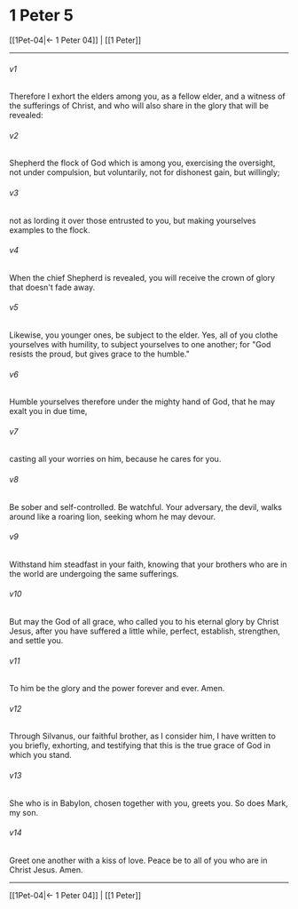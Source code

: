 # 1 Peter 5

[[1Pet-04|← 1 Peter 04]] | [[1 Peter]]
***



###### v1 
Therefore I exhort the elders among you, as a fellow elder, and a witness of the sufferings of Christ, and who will also share in the glory that will be revealed: 

###### v2 
Shepherd the flock of God which is among you, exercising the oversight, not under compulsion, but voluntarily, not for dishonest gain, but willingly; 

###### v3 
not as lording it over those entrusted to you, but making yourselves examples to the flock. 

###### v4 
When the chief Shepherd is revealed, you will receive the crown of glory that doesn't fade away. 

###### v5 
Likewise, you younger ones, be subject to the elder. Yes, all of you clothe yourselves with humility, to subject yourselves to one another; for "God resists the proud, but gives grace to the humble." 

###### v6 
Humble yourselves therefore under the mighty hand of God, that he may exalt you in due time, 

###### v7 
casting all your worries on him, because he cares for you. 

###### v8 
Be sober and self-controlled. Be watchful. Your adversary, the devil, walks around like a roaring lion, seeking whom he may devour. 

###### v9 
Withstand him steadfast in your faith, knowing that your brothers who are in the world are undergoing the same sufferings. 

###### v10 
But may the God of all grace, who called you to his eternal glory by Christ Jesus, after you have suffered a little while, perfect, establish, strengthen, and settle you. 

###### v11 
To him be the glory and the power forever and ever. Amen. 

###### v12 
Through Silvanus, our faithful brother, as I consider him, I have written to you briefly, exhorting, and testifying that this is the true grace of God in which you stand. 

###### v13 
She who is in Babylon, chosen together with you, greets you. So does Mark, my son. 

###### v14 
Greet one another with a kiss of love. Peace be to all of you who are in Christ Jesus. Amen.

***
[[1Pet-04|← 1 Peter 04]] | [[1 Peter]]
